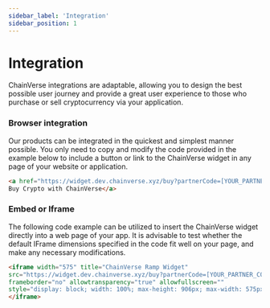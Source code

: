 ```yaml
---
sidebar_label: 'Integration'
sidebar_position: 1
---
```


# Integration
ChainVerse integrations are adaptable, allowing you to design the best possible user journey and provide a great user experience to those who purchase or sell cryptocurrency via your application.

### Browser integration
Our products can be integrated in the quickest and simplest manner possible. You only need to copy and modify the code provided in the example below to include a button or link to the ChainVerse widget in any page of your website or application.

```html
<a href="https://widget.dev.chainverse.xyz/buy?partnerCode=[YOUR_PARTNER_CODE]&[QUERY_PARAMETERS]">
Buy Crypto with ChainVerse</a>
```

### Embed or Iframe
The following code example can be utilized to insert the ChainVerse widget directly into a web page of your app. It is advisable to test whether the default IFrame dimensions specified in the code fit well on your page, and make any necessary modifications.

```html
<iframe width="575" title="ChainVerse Ramp Widget"
src="https://widget.dev.chainverse.xyz/buy?partnerCode=[YOUR_PARTNER_CODE]&[QUERY_PARAMETERS]" 
frameborder="no" allowtransparency="true" allowfullscreen="" 
style="display: block; width: 100%; max-height: 906px; max-width: 575px;">
</iframe>
```